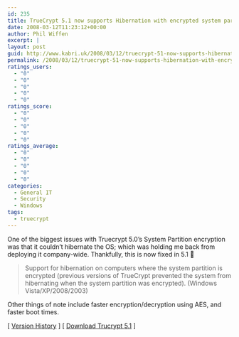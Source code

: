 ```yaml
---
id: 235
title: TrueCrypt 5.1 now supports Hibernation with encrypted system partitions
date: 2008-03-12T11:23:12+00:00
author: Phil Wiffen
excerpt: |
layout: post
guid: http://www.kabri.uk/2008/03/12/truecrypt-51-now-supports-hibernation-with-encrypted-system-partitions/
permalink: /2008/03/12/truecrypt-51-now-supports-hibernation-with-encrypted-system-partitions/
ratings_users:
  - "0"
  - "0"
  - "0"
  - "0"
  - "0"
ratings_score:
  - "0"
  - "0"
  - "0"
  - "0"
  - "0"
ratings_average:
  - "0"
  - "0"
  - "0"
  - "0"
  - "0"
categories:
  - General IT
  - Security
  - Windows
tags:
  - truecrypt
---
```

One of the biggest issues with Truecrypt 5.0&#8217;s System Partition encryption was that it couldn&#8217;t hibernate the OS; which was holding me back from deploying it company-wide. Thankfully, this is now fixed in 5.1 🙂

> Support for hibernation on computers where the system partition is encrypted (previous versions of TrueCrypt prevented the system from hibernating when the system partition was encrypted). (Windows Vista/XP/2008/2003)

Other things of note include faster encryption/decryption using AES, and faster boot times.

[ [Version History](http://www.truecrypt.org/docs/?s=version-history) ] [ [Download Trucrypt 5.1](http://www.truecrypt.org/downloads.php) ]
